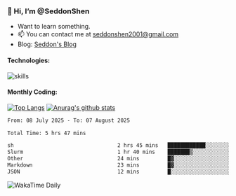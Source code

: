 ### 👋 Hi, I’m @SeddonShen
- Want to learn something.
- 📫 You can contact me at seddonshen2001@gmail.com
- Blog: [Seddon's Blog](https://seddonshen.github.io/)
#### Technologies:

![skills](https://skillicons.dev/icons?i=scala,js,html,css,bootstrap,jquery,c,cpp,cloudflare,django,docker,flask,git,github,githubactions,linux,latex,mysql,nodejs,ps,php,pr,py,raspberrypi,redis,unreal,v,vscode,vue,bash)

#### Monthly Coding:
[![Top Langs](https://github-readme-stats.vercel.app/api/top-langs?username=seddonshen&show_icons=true&locale=en&layout=compact&hide=html&langs_count=8)](https://github.com/SeddonShen/)
[![Anurag's github stats](https://github-readme-stats.vercel.app/api?username=SeddonShen&count_private=true&show_icons=true)](https://github.com/anuraghazra/github-readme-stats)
<!--START_SECTION:waka-->

```txt
From: 08 July 2025 - To: 07 August 2025

Total Time: 5 hrs 47 mins

sh                                 2 hrs 45 mins   ████████████░░░░░░░░░░░░░   47.51 %
Slurm                              1 hr 40 mins    ███████▒░░░░░░░░░░░░░░░░░   28.93 %
Other                              24 mins         █▓░░░░░░░░░░░░░░░░░░░░░░░   07.00 %
Markdown                           23 mins         █▓░░░░░░░░░░░░░░░░░░░░░░░   06.65 %
JSON                               12 mins         █░░░░░░░░░░░░░░░░░░░░░░░░   03.55 %
```

<!--END_SECTION:waka-->

![WakaTime Daily](https://wakatime.com/share/@seddon2001/61a7e342-5f12-4fea-bf92-1fac161e97d6.svg)
<!---
SeddonShen/SeddonShen is a ✨ special ✨ repository because its `README.md` (this file) appears on your GitHub profile.
You can click the Preview link to take a look at your changes.
--->

